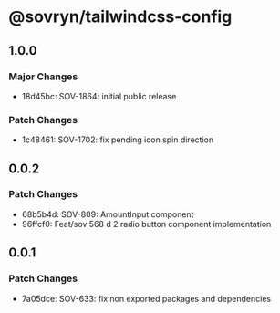 # @sovryn/tailwindcss-config

## 1.0.0

### Major Changes

- 18d45bc: SOV-1864: initial public release

### Patch Changes

- 1c48461: SOV-1702: fix pending icon spin direction

## 0.0.2

### Patch Changes

- 68b5b4d: SOV-809: AmountInput component
- 96ffcf0: Feat/sov 568 d 2 radio button component implementation

## 0.0.1

### Patch Changes

- 7a05dce: SOV-633: fix non exported packages and dependencies
